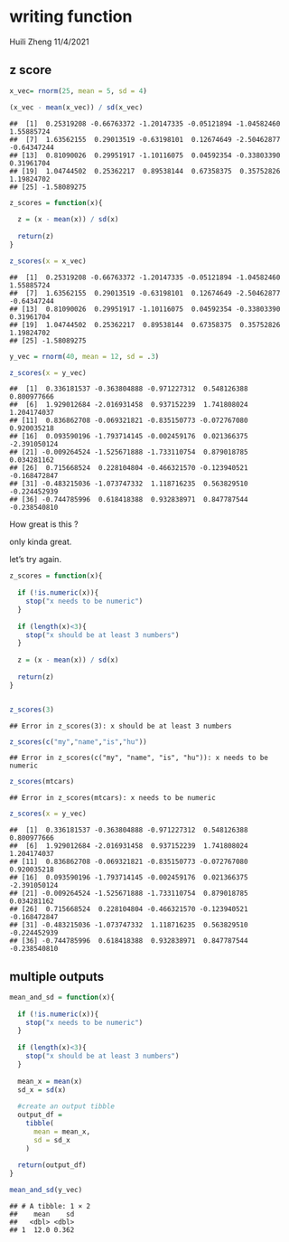 writing function
================
Huili Zheng
11/4/2021

## z score

``` r
x_vec= rnorm(25, mean = 5, sd = 4)

(x_vec - mean(x_vec)) / sd(x_vec)
```

    ##  [1]  0.25319208 -0.66763372 -1.20147335 -0.05121894 -1.04582460  1.55885724
    ##  [7]  1.63562155  0.29013519 -0.63198101  0.12674649 -2.50462877 -0.64347244
    ## [13]  0.81090026  0.29951917 -1.10116075  0.04592354 -0.33803390  0.31961704
    ## [19]  1.04744502  0.25362217  0.89538144  0.67358375  0.35752826  1.19824702
    ## [25] -1.58089275

``` r
z_scores = function(x){
  
  z = (x - mean(x)) / sd(x)
  
  return(z)
}

z_scores(x = x_vec)
```

    ##  [1]  0.25319208 -0.66763372 -1.20147335 -0.05121894 -1.04582460  1.55885724
    ##  [7]  1.63562155  0.29013519 -0.63198101  0.12674649 -2.50462877 -0.64347244
    ## [13]  0.81090026  0.29951917 -1.10116075  0.04592354 -0.33803390  0.31961704
    ## [19]  1.04744502  0.25362217  0.89538144  0.67358375  0.35752826  1.19824702
    ## [25] -1.58089275

``` r
y_vec = rnorm(40, mean = 12, sd = .3)

z_scores(x = y_vec)
```

    ##  [1]  0.336181537 -0.363804888 -0.971227312  0.548126388  0.800977666
    ##  [6]  1.929012684 -2.016931458  0.937152239  1.741808024  1.204174037
    ## [11]  0.836862708 -0.069321821 -0.835150773 -0.072767080  0.920035218
    ## [16]  0.093590196 -1.793714145 -0.002459176  0.021366375 -2.391050124
    ## [21] -0.009264524 -1.525671888 -1.733110754  0.879018785  0.034281162
    ## [26]  0.715668524  0.228104804 -0.466321570 -0.123940521 -0.168472847
    ## [31] -0.483215036 -1.073747332  1.118716235  0.563829510 -0.224452939
    ## [36] -0.744785996  0.618418388  0.932838971  0.847787544 -0.238540810

How great is this ?

only kinda great.

let’s try again.

``` r
z_scores = function(x){
  
  if (!is.numeric(x)){
    stop("x needs to be numeric")
  }
  
  if (length(x)<3){
    stop("x should be at least 3 numbers")
  }
  
  z = (x - mean(x)) / sd(x)
  
  return(z)
}


z_scores(3)
```

    ## Error in z_scores(3): x should be at least 3 numbers

``` r
z_scores(c("my","name","is","hu"))
```

    ## Error in z_scores(c("my", "name", "is", "hu")): x needs to be numeric

``` r
z_scores(mtcars)
```

    ## Error in z_scores(mtcars): x needs to be numeric

``` r
z_scores(x = y_vec)
```

    ##  [1]  0.336181537 -0.363804888 -0.971227312  0.548126388  0.800977666
    ##  [6]  1.929012684 -2.016931458  0.937152239  1.741808024  1.204174037
    ## [11]  0.836862708 -0.069321821 -0.835150773 -0.072767080  0.920035218
    ## [16]  0.093590196 -1.793714145 -0.002459176  0.021366375 -2.391050124
    ## [21] -0.009264524 -1.525671888 -1.733110754  0.879018785  0.034281162
    ## [26]  0.715668524  0.228104804 -0.466321570 -0.123940521 -0.168472847
    ## [31] -0.483215036 -1.073747332  1.118716235  0.563829510 -0.224452939
    ## [36] -0.744785996  0.618418388  0.932838971  0.847787544 -0.238540810

## multiple outputs

``` r
mean_and_sd = function(x){
  
  if (!is.numeric(x)){
    stop("x needs to be numeric")
  }
  
  if (length(x)<3){
    stop("x should be at least 3 numbers")
  }
  
  mean_x = mean(x)
  sd_x = sd(x)
  
  #create an output tibble
  output_df = 
    tibble(
      mean = mean_x,
      sd = sd_x
    )
  
  return(output_df)
}

mean_and_sd(y_vec)
```

    ## # A tibble: 1 × 2
    ##    mean    sd
    ##   <dbl> <dbl>
    ## 1  12.0 0.362
